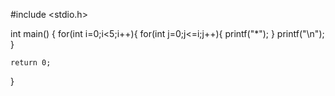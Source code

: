 #include <stdio.h>

int main()
{
   for(int i=0;i<5;i++){
       for(int j=0;j<=i;j++){
           printf("*");
       }
       printf("\n");
   }

    return 0;
}
